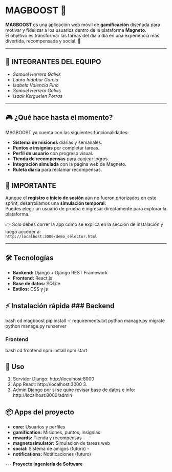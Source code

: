 # MAGBOOST 🧲

**MAGBOOST** es una aplicación web móvil de **gamificación** diseñada para motivar y fidelizar a los usuarios dentro de la plataforma **Magneto**.  
El objetivo es transformar las tareas del día a día en una experiencia más divertida, recompensada y social. 🚀  

---

## 👥 INTEGRANTES DEL EQUIPO
- *Samuel Herrera Galvis*  
- *Laura Indabur García*  
- *Isabela Valencia Pino*  
- *Samuel Herrera Galvis*  
- *Isaak Kerguelen Porras*  

---

## 🎮 ¿Qué hace hasta el momento?
MAGBOOST ya cuenta con las siguientes funcionalidades:  
- **Sistema de misiones** diarias y semanales.  
- **Puntos e insignias** por completar tareas.  
- **Perfil de usuario** con progreso visual.  
- **Tienda de recompensas** para canjear logros.  
- **Integración simulada** con la página web de Magneto.
-  **Ruleta diaria** para reclamar recompensas.
  
 ## 🚨 IMPORTANTE  
 
Aunque el **registro e inicio de sesión** aún no fueron priorizados en este sprint, desarrollamos una **simulación temporal**:  
Puedes elegir un usuario de prueba e ingresar directamente para explorar la plataforma.  

👉 Solo debes correr la app como se explica en la sección de instalación y luego acceder a:  
`http://localhost:3000/demo_selector.html`

---

## 🛠️ Tecnologías 
- **Backend:** Django + Django REST Framework
- **Frontend:** React.js
- **Base de datos:** SQLite 
- **Estilos:** CSS y js

 ## ⚡ Instalación rápida ### Backend
bash
cd magboost
pip install -r requirements.txt
python manage.py migrate
python manage.py runserver

### Frontend
bash
cd frontend
npm install
npm start
## 📱 Uso 
1. Servidor Django: http://localhost:8000
2. App React: http://localhost:3000 3.
3.  Admin Django por si se quire revisar base de datos e info: http://localhost:8000/admin

## 📦 Apps del proyecto 
- **core:** Usuarios y perfiles
- **gamification:** Misiones, puntos, insignias
- **rewards:** Tienda y recompensas -
- **magnetosimulator:** Simulación de tareas web
- **social:** Sistema de amigos (futuro) -
- **notifications:** Notificaciones (futuro)

--- **Proyecto Ingeniería de Software**
